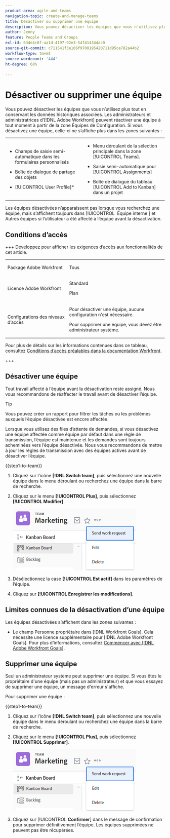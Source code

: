 ```yaml
---
product-area: agile-and-teams
navigation-topic: create-and-manage-teams
title: Désactiver ou supprimer une équipe
description: Vous pouvez désactiver les équipes que vous n’utilisez plus tout en conservant les données historiques associées. Les administrateurs et administratrices d’Adobe Workfront peuvent réactiver une équipe à tout moment à partir de la zone Équipes dans Configuration.
author: Jenny
feature: People Teams and Groups
exl-id: 634e4c0f-aa1d-4197-92e3-54f414344ac0
source-git-commit: c711541f3e166f9700195420711d95ce782a44b2
workflow-type: tm+mt
source-wordcount: '444'
ht-degree: 68%

---
```


# Désactiver ou supprimer une équipe

Vous pouvez désactiver les équipes que vous n’utilisez plus tout en conservant les données historiques associées. Les administrateurs et administratrices d’[!DNL Adobe Workfront] peuvent réactiver une équipe à tout moment à partir de la zone Équipes de Configuration. Si vous désactivez une équipe, celle-ci ne s’affiche plus dans les zones suivantes :

<table style="table-layout:auto"> 
 <col> 
 <col> 
 <tbody> 
  <tr> 
   <td> 
    <ul> 
     <li> <p>Champs de saisie semi-automatique dans les formulaires personnalisés</p> </li> 
    </ul> 
    <ul> 
     <li> <p>Boîte de dialogue de partage des objets</p> </li> 
     <li> <p>[!UICONTROL User Profile]*</p> </li> 
    </ul> </td> 
   <td> 
    <ul> 
     <li> <p>Menu déroulant de la sélection principale dans la zone [!UICONTROL Teams].</p> </li> 
     <li> <p>Saisie semi-automatique pour [!UICONTROL Assignments]</p> </li> 
     <li> <p>Boîte de dialogue du tableau [!UICONTROL Add to Kanban] dans un projet</p> </li> 
    </ul> </td> 
  </tr> 
 </tbody> 
</table>

Les équipes désactivées n’apparaissent pas lorsque vous recherchez une équipe, mais s’affichent toujours dans [!UICONTROL &#x200B; Équipe interne &#x200B;] et Autres équipes si l’utilisateur a été affecté à l’équipe avant la désactivation.

## Conditions d’accès

+++ Développez pour afficher les exigences d’accès aux fonctionnalités de cet article.

<table style="table-layout:auto"> 
 <col> 
 <col> 
 <tbody> 
  <tr data-mc-conditions=""> 
   <td role="rowheader"> <p>Package Adobe Workfront</p> </td> 
   <td>Tous</td> 
  </tr> 
  <tr> 
   <td role="rowheader">Licence Adobe Workfront</td> 
   <td>
   <p>Standard</p>
   <p>Plan</p></td>
  </tr> 
  <tr>
   <td>Configurations des niveaux d’accès</td>
   <td><p>Pour désactiver une équipe, aucune configuration n'est nécessaire.</p>
   <p>Pour supprimer une équipe, vous devez être administrateur système.</p></td>
  </tr>
 </tbody> 
</table>

Pour plus de détails sur les informations contenues dans ce tableau, consultez [Conditions d’accès préalables dans la documentation Workfront](/help/quicksilver/administration-and-setup/add-users/access-levels-and-object-permissions/access-level-requirements-in-documentation.md).

+++

## Désactiver une équipe

Tout travail affecté à l’équipe avant la désactivation reste assigné. Nous vous recommandons de réaffecter le travail avant de désactiver l’équipe.

>[!TIP]
>
>Vous pouvez créer un rapport pour filtrer les tâches ou les problèmes auxquels l’équipe désactivée est encore affectée.

Lorsque vous utilisez des files d’attente de demandes, si vous désactivez une équipe affectée comme équipe par défaut dans une règle de transmission, l’équipe est maintenue et les demandes sont toujours acheminées vers l’équipe désactivée. Nous vous recommandons de mettre à jour les règles de transmission avec des équipes actives avant de désactiver l’équipe.

{{step1-to-team}}

1. Cliquez sur l’icône **[!DNL Switch team]**, puis sélectionnez une nouvelle équipe dans le menu déroulant ou recherchez une équipe dans la barre de recherche.
1. Cliquez sur le menu **[!UICONTROL Plus]**, puis sélectionnez **[!UICONTROL Modifier]**.

   ![](assets/edit-team-settings.png)

1. Désélectionnez la case **[!UICONTROL Est actif]** dans les paramètres de l’équipe.
1. Cliquez sur **[!UICONTROL Enregistrer les modifications]**.

## Limites connues de la désactivation d’une équipe

Les équipes désactivées s’affichent dans les zones suivantes :

* Le champ Personne propriétaire dans [!DNL Workfront Goals]. Cela nécessite une licence supplémentaire pour [!DNL Adobe Workfront Goals]. Pour plus d’informations, consultez [Commencer avec  [!DNL Adobe Workfront Goals]](../../workfront-goals/goal-management/getting-started-with-wf-goals.md).

## Supprimer une équipe

Seul un administrateur système peut supprimer une équipe. Si vous êtes le propriétaire d&#39;une équipe (mais pas un administrateur) et que vous essayez de supprimer une équipe, un message d&#39;erreur s&#39;affiche.

Pour supprimer une équipe :

{{step1-to-team}}

1. Cliquez sur l’icône **[!DNL Switch team]**, puis sélectionnez une nouvelle équipe dans le menu déroulant ou recherchez une équipe dans la barre de recherche.
1. Cliquez sur le menu **[!UICONTROL Plus]**, puis sélectionnez **[!UICONTROL Supprimer]**.

   ![](assets/edit-team-settings.png)

1. Cliquez sur [!UICONTROL **Confirmer**] dans le message de confirmation pour supprimer définitivement l’équipe. Les équipes supprimées ne peuvent pas être récupérées.

